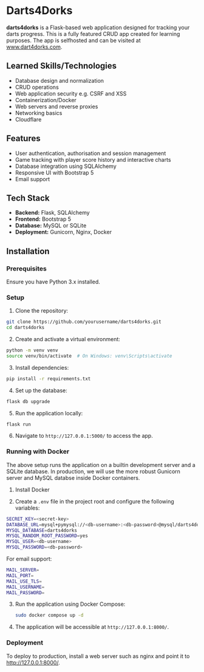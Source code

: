 # Darts4Dorks

**darts4dorks** is a Flask-based web application designed for tracking your darts progress. This is a fully featured CRUD app created for learning purposes. The app is selfhosted and can be visited at www.dart4dorks.com.

## Learned Skills/Technologies

- Database design and normalization
- CRUD operations
- Web application security e.g. CSRF and XSS
- Containerization/Docker
- Web servers and reverse proxies
- Networking basics
- Cloudflare

## Features

- User authentication, authorisation and session management
- Game tracking with player score history and interactive charts
- Database integration using SQLAlchemy
- Responsive UI with Bootstrap 5
- Email support

## Tech Stack

- **Backend:** Flask, SQLAlchemy
- **Frontend:** Bootstrap 5
- **Database:** MySQL or SQLite
- **Deployment:** Gunicorn, Nginx, Docker

## Installation

### Prerequisites

Ensure you have Python 3.x installed.

### Setup

1. Clone the repository:

```sh
git clone https://github.com/yourusername/darts4dorks.git
cd darts4dorks
```

2. Create and activate a virtual environment:

```sh
python -m venv venv
source venv/bin/activate  # On Windows: venv\Scripts\activate
```

3. Install dependencies:

```sh
pip install -r requirements.txt
```

4. Set up the database:

```sh
flask db upgrade
```

5. Run the application locally:

```sh
flask run
```

6. Navigate to `http://127.0.0.1:5000/` to access the app.

### Running with Docker

The above setup runs the application on a builtin development server and a SQLite database. In production, we will use the more robust Gunicorn server and MySQL databse inside Docker containers.

1. Install Docker

2. Create a `.env` file in the project root and configure the following variables:

```sh
SECRET_KEY=<secret-key>
DATABASE_URL=mysql+pymysql://<db-username>:<db-password>@mysql/darts4dorks
MYSQL_DATABASE=darts4dorks
MYSQL_RANDOM_ROOT_PASSWORD=yes
MYSQL_USER=<db-username>
MYSQL_PASSWORD=<db-password>
```

For email support:

```sh
MAIL_SERVER=
MAIL_PORT=
MAIL_USE_TLS=
MAIL_USERNAME=
MAIL_PASSWORD=
```

3. Run the application using Docker Compose:

   ```sh
   sudo docker compose up -d
   ```

4. The application will be accessible at `http://127.0.0.1:8000/`.

### Deployment

To deploy to production, install a web server such as nginx and point it to http://127.0.0.1:8000/.